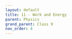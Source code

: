 ```yaml
---
layout: default
title: 11 - Work and Energy
parent: Physics
grand_parent: Class 9
nav_order: 4
---
```

